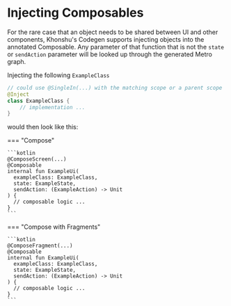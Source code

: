 # Injecting Composables

For the rare case that an object needs to be shared between UI and other components, Khonshu's Codegen
supports injecting objects into the annotated Composable. Any parameter of that function that
is not the `state` or `sendAction` parameter will be looked up through the generated
Metro graph.

Injecting the following `ExampleClass`

```kotlin
// could use @SingleIn(...) with the matching scope or a parent scope
@Inject
class ExampleClass {
    // implementation ...
}
```

would then look like this:

=== "Compose"

    ```kotlin
    @ComposeScreen(...)
    @Composable
    internal fun ExampleUi(
      exampleClass: ExampleClass,
      state: ExampleState,
      sendAction: (ExampleAction) -> Unit
    ) {
      // composable logic ...
    }
    ```

=== "Compose with Fragments"

    ```kotlin
    @ComposeFragment(...)
    @Composable
    internal fun ExampleUi(
      exampleClass: ExampleClass,
      state: ExampleState,
      sendAction: (ExampleAction) -> Unit
    ) {
      // composable logic ...
    }
    ```
